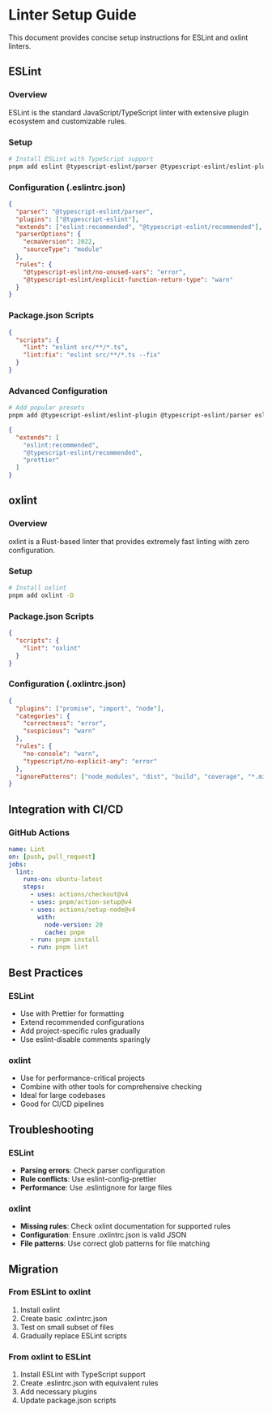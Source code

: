 # Linter Setup Guide

This document provides concise setup instructions for ESLint and oxlint linters.

## ESLint

### Overview

ESLint is the standard JavaScript/TypeScript linter with extensive plugin ecosystem and customizable rules.

### Setup

```bash
# Install ESLint with TypeScript support
pnpm add eslint @typescript-eslint/parser @typescript-eslint/eslint-plugin -D
```

### Configuration (.eslintrc.json)

```json
{
  "parser": "@typescript-eslint/parser",
  "plugins": ["@typescript-eslint"],
  "extends": ["eslint:recommended", "@typescript-eslint/recommended"],
  "parserOptions": {
    "ecmaVersion": 2022,
    "sourceType": "module"
  },
  "rules": {
    "@typescript-eslint/no-unused-vars": "error",
    "@typescript-eslint/explicit-function-return-type": "warn"
  }
}
```

### Package.json Scripts

```json
{
  "scripts": {
    "lint": "eslint src/**/*.ts",
    "lint:fix": "eslint src/**/*.ts --fix"
  }
}
```

### Advanced Configuration

```bash
# Add popular presets
pnpm add @typescript-eslint/eslint-plugin @typescript-eslint/parser eslint-config-prettier -D
```

```json
{
  "extends": [
    "eslint:recommended",
    "@typescript-eslint/recommended",
    "prettier"
  ]
}
```

## oxlint

### Overview

oxlint is a Rust-based linter that provides extremely fast linting with zero configuration.

### Setup

```bash
# Install oxlint
pnpm add oxlint -D
```

### Package.json Scripts

```json
{
  "scripts": {
    "lint": "oxlint"
  }
}
```

### Configuration (.oxlintrc.json)

```json
{
  "plugins": ["promise", "import", "node"],
  "categories": {
    "correctness": "error",
    "suspicious": "warn"
  },
  "rules": {
    "no-console": "warn",
    "typescript/no-explicit-any": "error"
  },
  "ignorePatterns": ["node_modules", "dist", "build", "coverage", "*.min.js"]
}
```

## Integration with CI/CD

### GitHub Actions

```yaml
name: Lint
on: [push, pull_request]
jobs:
  lint:
    runs-on: ubuntu-latest
    steps:
      - uses: actions/checkout@v4
      - uses: pnpm/action-setup@v4
      - uses: actions/setup-node@v4
        with:
          node-version: 20
          cache: pnpm
      - run: pnpm install
      - run: pnpm lint
```

## Best Practices

### ESLint

- Use with Prettier for formatting
- Extend recommended configurations
- Add project-specific rules gradually
- Use eslint-disable comments sparingly

### oxlint

- Use for performance-critical projects
- Combine with other tools for comprehensive checking
- Ideal for large codebases
- Good for CI/CD pipelines

## Troubleshooting

### ESLint

- **Parsing errors**: Check parser configuration
- **Rule conflicts**: Use eslint-config-prettier
- **Performance**: Use .eslintignore for large files

### oxlint

- **Missing rules**: Check oxlint documentation for supported rules
- **Configuration**: Ensure .oxlintrc.json is valid JSON
- **File patterns**: Use correct glob patterns for file matching

## Migration

### From ESLint to oxlint

1. Install oxlint
2. Create basic .oxlintrc.json
3. Test on small subset of files
4. Gradually replace ESLint scripts

### From oxlint to ESLint

1. Install ESLint with TypeScript support
2. Create .eslintrc.json with equivalent rules
3. Add necessary plugins
4. Update package.json scripts
